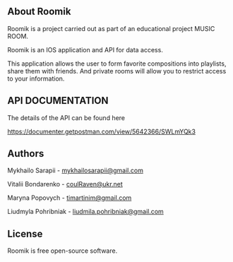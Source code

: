 ## About Roomik


Roomik is a project carried out as part of an educational project MUSIC ROOM.

Roomik is an IOS application and API for data access.

This application allows the user to form favorite compositions into playlists, share them with friends. And private rooms will allow you to restrict access to your information.

## API DOCUMENTATION

The details of the API can be found here

https://documenter.getpostman.com/view/5642366/SWLmYQk3


## Authors

Mykhailo Sarapii - mykhailosarapii@gmail.com

Vitalii Bondarenko - coulRaven@ukr.net

Maryna Popovych - timartinim@gmail.com

Liudmyla Pohribniak  - liudmila.pohribniak@gmail.com

## License

Roomik is free open-source software.
